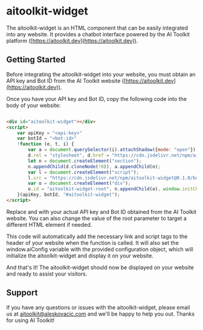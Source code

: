 # aitoolkit-widget

The aitoolkit-widget is an HTML component that can be easily integrated into any website. It provides a chatbot
interface powered by the AI Toolkit platform ([https://aitoolkit.dev](https://aitoolkit.dev)).

## Getting Started

Before integrating the aitoolkit-widget into your website, you must obtain an API key and Bot ID from the AI Toolkit
website ([https://aitoolkit.dev](https://aitoolkit.dev)).

Once you have your API key and Bot ID, copy the following code into the body of your website:

```html

<div id="aitoolkit-widget"></div>
<script>
    var apiKey = "<api-key>"
    var botId = "<bot-id>"
    !function (e, t, i) {
        var a = document.querySelector(i).attachShadow({mode: "open"}), d = document.createElement("link");
        d.rel = "stylesheet", d.href = "https://cdn.jsdelivr.net/npm/aitoolkit-widget@0.1.0/build/static/css/main.f3c2ae30.css";
        let n = document.createElement("section");
        n.appendChild(d.cloneNode(!0)), a.appendChild(n);
        var l = document.createElement("script");
        l.src = "https://cdn.jsdelivr.net/npm/aitoolkit-widget@0.1.0/build/static/js/main.2b42d6ab.js", n.appendChild(l);
        var o = document.createElement("div");
        o.id = "aitoolkit-widget-root", n.appendChild(o), window.initChatbotConfig = {api_key: e, botId: t, root: o}
    }(apiKey, botId, "#aitoolkit-widget");
</script>
```

Replace <api-key> and <bot-id> with your actual API key and Bot ID obtained from the AI Toolkit website. You can also
change the value of the root parameter to target a different HTML element if needed.

This code will automatically add the necessary link and script tags to the header of your website when the function is
called. It will also set the window.aiConfig variable with the provided configuration object, which will initialize the
aitoolkit-widget and display it on your website.

And that's it! The aitoolkit-widget should now be displayed on your website and ready to assist your visitors.

## Support

If you have any questions or issues with the aitoolkit-widget, please email us
at [aitoolkit@aleskovacic.com](mailto:aitoolkit@aleskovacic.com) and we'll be happy to help you out. Thanks for using AI
Toolkit!
